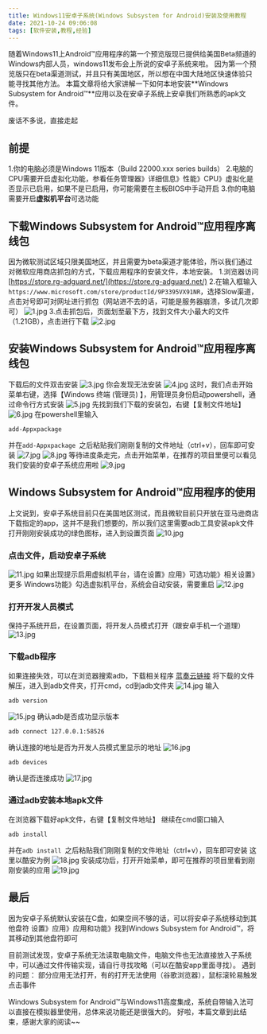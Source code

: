 ```yaml
---
title: Windows11安卓子系统(Windows Subsystem for Android)安装及使用教程
date: 2021-10-24 09:06:08
tags: [软件安装,教程,经验]
---
```

随着Windows11上Android™应用程序的第一个预览版现已提供给美国Beta频道的Windows内部人员，windows11发布会上所说的安卓子系统来啦。
因为第一个预览版只在beta渠道测试，并且只有美国地区，所以想在中国大陆地区快速体验只能寻找其他方法。
本篇文章将给大家讲解一下如何本地安装**Windows Subsystem for Android™**应用以及在安卓子系统上安卓我们所熟悉的apk文件。
<!--more-->
废话不多说，直接走起
## 前提
1.你的电脑必须是Windows 11版本（Build 22000.xxx series builds）
2.电脑的CPU需要开启虚拟化功能，参看任务管理器》详细信息》性能》CPU》虚拟化是否显示已启用，如果不是已启用，你可能需要在主板BIOS中手动开启
3.你的电脑需要开启**虚拟机平台**可选功能
## 下载Windows Subsystem for Android™应用程序离线包
因为微软测试区域只限美国地区，并且需要为beta渠道才能体验，所以我们通过对微软应用商店抓包的方式，下载应用程序的安装文件，本地安装。
1.浏览器访问[https://store.rg-adguard.net/](https://store.rg-adguard.net/)
2.在输入框输入`https://www.microsoft.com/store/productId/9P3395VX91NR`，选择Slow渠道，点击对号即可对网址进行抓包（网站进不去的话，可能是服务器崩溃，多试几次即可）
![1.jpg](1.jpg)
3.点击抓包后，页面划至最下方，找到文件大小最大的文件（1.21GB），点击进行下载
![2.jpg](2.jpg)
## 安装Windows Subsystem for Android™应用程序离线包
下载后的文件双击安装
![3.jpg](3.jpg)
你会发现无法安装
![4.jpg](4.jpg)
这时，我们点击开始菜单右键，选择【Windows 终端 (管理员) 】，用管理员身份启动powershell，通过命令行方式安装
![5.jpg](5.jpg)
先找到我们下载的安装包，右键【复制文件地址】
![6.jpg](6.jpg)
在powershell里输入
```
add-Appxpackage 
```
并在`add-Appxpackage `之后粘贴我们刚刚复制的文件地址（ctrl+v），回车即可安装
![7.jpg](7.jpg)
![8.jpg](8.jpg)
等待进度条走完，点击开始菜单，在推荐的项目里便可以看见我们安装的安卓子系统应用啦
![9.jpg](9.jpg)
## Windows Subsystem for Android™应用程序的使用
上文说到，安卓子系统目前只在美国地区测试，而且微软目前只开放在亚马逊商店下载指定的app，这并不是我们想要的，所以我们这里需要adb工具安装apk文件
打开刚刚安装成功的绿色图标，进入到设置页面
![10.jpg](10.jpg)
### 点击文件，启动安卓子系统
![11.jpg](11.jpg)
如果出现提示启用虚拟机平台，请在设置》应用》可选功能》相关设置》更多 Windows功能》勾选虚拟机平台，系统会自动安装，需要重启
![12.jpg](12.jpg)
### 打开开发人员模式
保持子系统开启，在设置页面，将开发人员模式打开（跟安卓手机一个道理）
![13.jpg](13.jpg)
### 下载adb程序
如果连接失效，可以在浏览器搜索adb，下载相关程序
[蓝奏云链接](https://wws.lanzoui.com/iJL9fvl8oti)
将下载的文件解压，进入到adb文件夹，打开cmd，cd到adb文件夹
![14.jpg](14.jpg)
输入
```
adb version
```
![15.jpg](15.jpg)
确认adb是否成功显示版本
```
adb connect 127.0.0.1:58526
```
确认连接的地址是否为开发人员模式里显示的地址
![16.jpg](16.jpg)
```
adb devices
```
确认是否连接成功
![17.jpg](17.jpg)
### 通过adb安装本地apk文件
在浏览器下载好apk文件，右键【复制文件地址】
继续在cmd窗口输入
```
adb install 
```
并在`adb install `之后粘贴我们刚刚复制的文件地址（ctrl+v），回车即可安装
这里以酷安为例
![18.jpg](18.jpg)
安装成功后，打开开始菜单，即可在推荐的项目里看到刚刚安装的应用
![19.jpg](19.jpg)
## 最后
因为安卓子系统默认安装在C盘，如果空间不够的话，可以将安卓子系统移动到其他盘符
设置》应用》应用和功能》找到Windows Subsystem for Android™，将其移动到其他盘符即可

目前测试发现，安卓子系统无法读取电脑文件，电脑文件也无法直接放入子系统中，可以通过文件传输实现，请自行寻找攻略（可以在酷安app里面寻找）。
遇到的问题：
部分应用无法打开，有的打开无法使用（谷歌浏览器），鼠标滚轮易触发点击事件

Windows Subsystem for Android™与Windows11高度集成，系统自带输入法可以直接在模拟器里使用，总体来说功能还是很强大的。
好啦，本篇文章到此结束，感谢大家的阅读~~